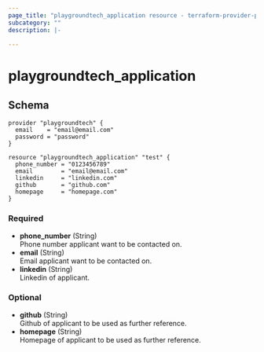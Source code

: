 ```yaml
---
page_title: "playgroundtech_application resource - terraform-provider-playgroundtech"
subcategory: ""
description: |-
  
---
```


# playgroundtech_application

## Schema

```hcl
provider "playgroundtech" {
  email    = "email@email.com"
  password = "password"
}

resource "playgroundtech_application" "test" {
  phone_number = "0123456789"
  email        = "email@email.com"
  linkedin     = "linkedin.com"
  github       = "github.com"
  homepage     = "homepage.com"
}
```

### Required
- **phone_number** (String)   
  Phone number applicant want to be contacted on.
- **email** (String)  
  Email applicant want to be contacted on.
- **linkedin** (String)   
  Linkedin of applicant.

### Optional

- **github** (String)    
  Github of applicant to be used as further reference.
- **homepage** (String)    
  Homepage of applicant to be used as further reference.


